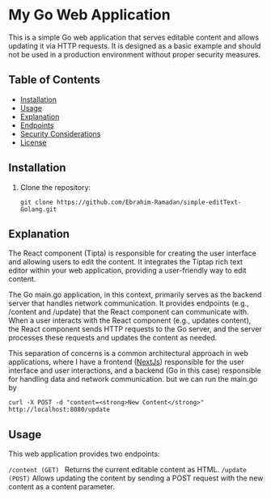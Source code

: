 # My Go Web Application

This is a simple Go web application that serves editable content and allows updating it via HTTP requests. It is designed as a basic example and should not be used in a production environment without proper security measures.

## Table of Contents

- [Installation](#installation)
- [Usage](#usage)
- [Explanation](#Explanation)
- [Endpoints](#endpoints)
- [Security Considerations](#security-considerations)
- [License](#license)

## Installation

1. Clone the repository:

   ```
   git clone https://github.com/Ebrahim-Ramadan/simple-editText-Golang.git
   ```


## Explanation
The React component (Tipta) is responsible for creating the user interface and allowing users to edit the content. It integrates the Tiptap rich text editor within your web application, providing a user-friendly way to edit content.

The Go main.go application, in this context, primarily serves as the backend server that handles network communication. It provides endpoints (e.g., /content and /update) that the React component can communicate with. When a user interacts with the React component (e.g., updates content), the React component sends HTTP requests to the Go server, and the server processes these requests and updates the content as needed.

This separation of concerns is a common architectural approach in web applications, where I have a frontend ([NextJs](https://nextjs.org/)) responsible for the user interface and user interactions, and a backend (Go in this case) responsible for handling data and network communication.
but we can run the main.go by 
```
curl -X POST -d "content=<strong>New Content</strong>" http://localhost:8080/update
```
## Usage
This web application provides two endpoints:

```/content (GET) ```
Returns the current editable content as HTML.
```/update (POST)```
Allows updating the content by sending a POST request with the new content as a content parameter.
